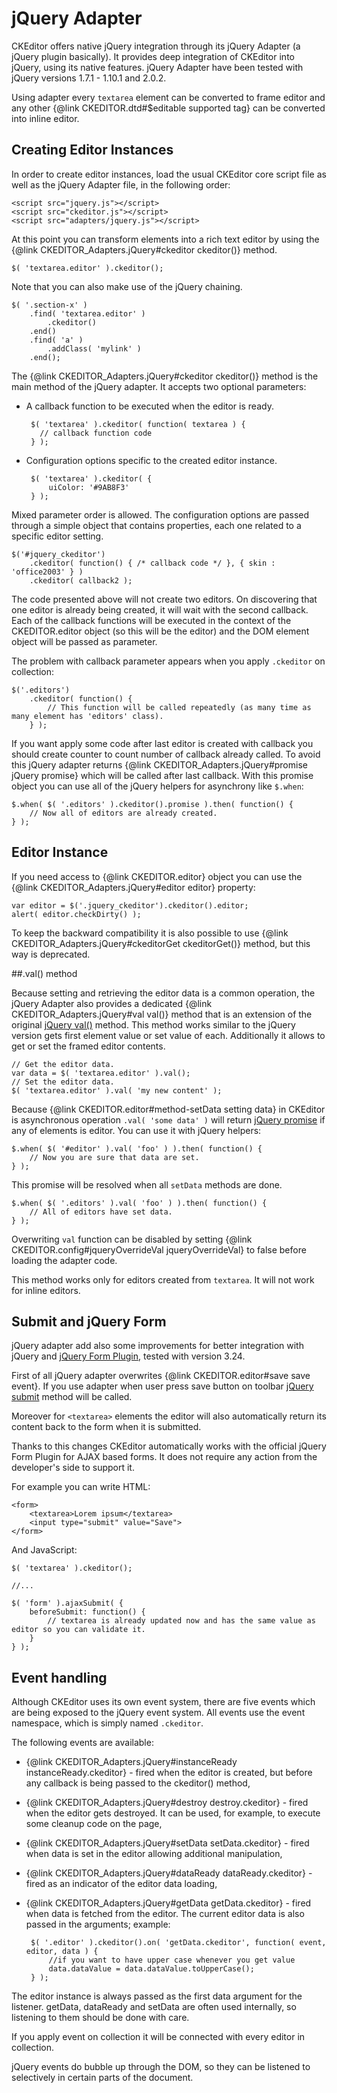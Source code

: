 # jQuery Adapter

CKEditor offers native jQuery integration through its jQuery Adapter (a jQuery plugin basically). It provides deep integration of CKEditor into jQuery, using its native features. jQuery Adapter have been tested with jQuery versions 1.7.1 - 1.10.1 and 2.0.2.

Using adapter every `textarea` element can be converted to frame editor and any other {@link CKEDITOR.dtd#$editable supported tag} can be converted into inline editor.


## Creating Editor Instances

In order to create editor instances, load the usual CKEditor core script file as well as the jQuery Adapter file, in the following order:

	<script src="jquery.js"></script>
	<script src="ckeditor.js"></script>
	<script src="adapters/jquery.js"></script>

At this point you can transform elements into a rich text editor by using the  {@link CKEDITOR_Adapters.jQuery#ckeditor ckeditor()} method.

	$( 'textarea.editor' ).ckeditor();

Note that you can also make use of the jQuery chaining.

	$( '.section-x' )
		.find( 'textarea.editor' )
			.ckeditor()
		.end()
		.find( 'a' )
			.addClass( 'mylink' )
		.end();

The {@link CKEDITOR_Adapters.jQuery#ckeditor ckeditor()} method is the main method of the jQuery adapter. It accepts two optional parameters:

 - A callback function to be executed when the editor is ready.

		$( 'textarea' ).ckeditor( function( textarea ) {
		  // callback function code
		} );

 - Configuration options specific to the created editor instance.

		$( 'textarea' ).ckeditor( {
			uiColor: '#9AB8F3'
		} );

Mixed parameter order is allowed. The configuration options are passed through a simple object that contains properties, each one related to a specific editor setting.

	$('#jquery_ckeditor')
		.ckeditor( function() { /* callback code */ }, { skin : 'office2003' } )
		.ckeditor( callback2 );

The code presented above will not create two editors. On discovering that one editor is already being created, it will wait with the second callback. Each of the callback functions will be executed in the context of the CKEDITOR.editor object (so this will be the editor) and the DOM element object will be passed as parameter.

The problem with callback parameter appears when you apply `.ckeditor` on collection:

	$('.editors')
		.ckeditor( function() {
			// This function will be called repeatedly (as many time as many element has 'editors' class).
		} );

If you want apply some code after last editor is created with callback you should create counter to count number of callback already called. To avoid this jQuery adapter returns {@link CKEDITOR_Adapters.jQuery#promise jQuery promise} which will be called after last callback. With this promise object you can use all of the jQuery helpers for asynchrony like `$.when`:

	$.when( $( '.editors' ).ckeditor().promise ).then( function() {
		// Now all of editors are already created.
	} );

## Editor Instance

If you need access to {@link CKEDITOR.editor} object you can use the {@link CKEDITOR_Adapters.jQuery#editor editor} property:

	var editor = $('.jquery_ckeditor').ckeditor().editor;
	alert( editor.checkDirty() );

To keep the backward compatibility it is also possible to use {@link CKEDITOR_Adapters.jQuery#ckeditorGet ckeditorGet()} method, but this way is deprecated.


##.val() method

Because setting and retrieving the editor data is a common operation, the jQuery Adapter also provides a dedicated {@link CKEDITOR_Adapters.jQuery#val val()} method that is an extension of the original [jQuery val()](http://api.jquery.com/val/) method. This method works similar to the jQuery version gets first element value or set value of each. Additionally it allows to get or set the framed editor contents.

	// Get the editor data.
	var data = $( 'textarea.editor' ).val();
	// Set the editor data.
	$( 'textarea.editor' ).val( 'my new content' );

Because {@link CKEDITOR.editor#method-setData setting data} in CKEditor is asynchronous operation `.val( 'some data' )` will return [jQuery promise](http://api.jquery.com/promise/) if any of elements is editor. You can use it with jQuery helpers:

	$.when( $( '#editor' ).val( 'foo' ) ).then( function() {
		// Now you are sure that data are set.
	} );

This promise will be resolved when all `setData` methods are done.

	$.when( $( '.editors' ).val( 'foo' ) ).then( function() {
		// All of editors have set data.
	} );

Overwriting `val` function can be disabled by setting {@link CKEDITOR.config#jqueryOverrideVal jqueryOverrideVal} to false before loading the adapter code.

This method works only for editors created from `textarea`. It will not work for inline editors.


## Submit and jQuery Form

jQuery adapter add also some improvements for better integration with jQuery and [jQuery Form Plugin](http://www.malsup.com/jquery/form/), tested with version 3.24.

First of all jQuery adapter overwrites {@link CKEDITOR.editor#save save event}. If you use adapter when user press save button on toolbar [jQuery submit](http://api.jquery.com/submit/) method will be called.

Moreover for `<textarea>` elements the editor will also automatically return its content back to the form when it is submitted.

Thanks to this changes CKEditor automatically works with the official jQuery Form Plugin for AJAX based forms. It does not require any action from the developer's side to support it.

For example you can write HTML:

	<form>
		<textarea>Lorem ipsum</textarea>
		<input type="submit" value="Save">
	</form>

And JavaScript:

	$( 'textarea' ).ckeditor();

	//...

	$( 'form' ).ajaxSubmit( {
		beforeSubmit: function() {
			// textarea is already updated now and has the same value as editor so you can validate it.
		}
	} );


## Event handling

Although CKEditor uses its own event system, there are five events which are being exposed to the jQuery event system. All events use the event namespace, which is simply named `.ckeditor`.

The following events are available:

 - {@link CKEDITOR_Adapters.jQuery#instanceReady instanceReady.ckeditor} - fired when the editor is created, but before any callback is being passed to the ckeditor() method,
 - {@link CKEDITOR_Adapters.jQuery#destroy destroy.ckeditor} - fired when the editor gets destroyed. It can be used, for example, to execute some cleanup code on the page,
 - {@link CKEDITOR_Adapters.jQuery#setData setData.ckeditor} - fired when data is set in the editor allowing additional manipulation,
 - {@link CKEDITOR_Adapters.jQuery#dataReady dataReady.ckeditor} - fired as an indicator of the editor data loading,
 - {@link CKEDITOR_Adapters.jQuery#getData getData.ckeditor} - fired when data is fetched from the editor. The current editor data is also passed in the arguments; example:

		$( '.editor' ).ckeditor().on( 'getData.ckeditor', function( event, editor, data ) {
			//if you want to have upper case whenever you get value
			data.dataValue = data.dataValue.toUpperCase();
		} );

The editor instance is always passed as the first data argument for the listener. getData, dataReady and setData are often used internally, so listening to them should be done with care.

If you apply event on collection it will be connected with every editor in collection.

jQuery events do bubble up through the DOM, so they can be listened to selectively in certain parts of the document.
